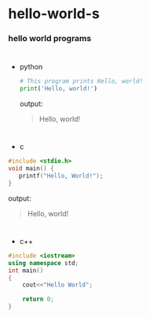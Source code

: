 # hello-world-s

### hello world programs
#

- python 
 
  ```python
  # This program prints Hello, world!
  print('Hello, world!')
  ```
  output:
  > Hello, world!
  
  #

- c

```c
#include <stdio.h>
void main() {
   printf("Hello, World!");
}
```
output:
> Hello, world!

#

- c++

```c++
#include <iostream>
using namespace std;
int main()
{
    cout<<"Hello World";

    return 0;
}
```

